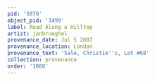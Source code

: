 ```yaml
---
pid: '5879'
object_pid: '3499'
label: Road Along a Hilltop
artist: janbrueghel
provenance_date: Jul 5 2007
provenance_location: London
provenance_text: 'Sale, Christie''s, Lot #68'
collection: provenance
order: '1060'
---
```

